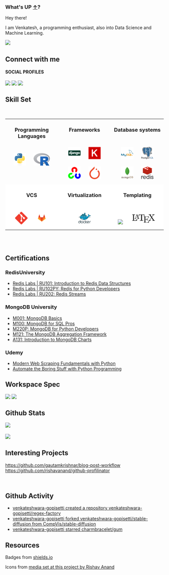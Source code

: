 ### What's UP [&uarr;](README.md)? 

Hey there!

I am Venkatesh, a programming enthusiast, also into Data Science and Machine Learning.

<img src="https://media.giphy.com/media/l41lMjj9c8uzVQyqs/giphy.gif" width="50">

## Connect with me

#### SOCIAL PROFILES
<a href="https://github.com/venkateshwara-gopisetti"><img src="https://img.shields.io/badge/GitHub-100000?style=for-the-badge&logo=github&logoColor=white"></a>
<a href="https://www.linkedin.com/in/venkateshwara-rao-gopisetti/"><img src="https://img.shields.io/badge/LinkedIn-0077B5?style=for-the-badge&logo=linkedin&logoColor=white"></a>
<a href="mailto:venkateshwar.gopisetti@gmail.com"><img src="https://img.shields.io/badge/Gmail-D14836?style=for-the-badge&logo=gmail&logoColor=white"></a>


[comment]: <> (#### GAMING PROFILES)
[comment]: <> (<a href="https://steamcommunity.com/profiles/76561198131575424/"><img src="https://img.shields.io/badge/Steam-000000?style=for-the-badge&logo=steam&logoColor=white"></a>)
[comment]: <> (<a href="https://account.xbox.com/en-US/Profile?gamertag=LockedElk583468"><img src="https://img.shields.io/badge/Xbox%20Live-107c10?style=for-the-badge&logo=xbox&logoColor=white"></a>)
[comment]: <> (<a href="https://www.gog.com/u/Venkatesh_Rao"><img src="https://img.shields.io/badge/gog-000000?style=for-the-badge&logo=gogdotcom"></a>)



## Skill Set
<br>

<table class="table table-borderless">
<tr>
<td valign="top" width="33%">
<div align="center">

### Programming Languages
<br>
<img src="static/skills-assets/python-original.svg" height="40" style="margin: 10px">
<img src="static/skills-assets/r.svg" height="40" style="margin: 10px">
</div>
</td>
<td valign="top" width="33%">
<div align="center">

### Frameworks
<br>
<img src="static/skills-assets/django-original.svg" height="40" style="margin: 10px">
<img src="static/skills-assets/keras.png" height="40" style="margin: 10px">
<img src="static/skills-assets/opencv-icon.svg" height="40" style="margin: 10px">
<img src="static/skills-assets/pytorch-icon.svg" height="40" style="margin: 10px">
</div>
</td>
<td valign="top" width="33%">
<div align="center">

### Database systems
<br>
<img src="static/skills-assets/mysql-original-wordmark.svg" height="40" style="margin: 10px">
<img src="static/skills-assets/postgresql-original-wordmark.svg" height="40" style="margin: 10px">
<img src="static/skills-assets/mongodb-original-wordmark.svg" height="40" style="margin: 10px">
<img src="static/skills-assets/redis-original-wordmark.svg" height="40" style="margin: 10px">
</div>
</td>
</tr>

<tr style="background-color:#ffffff">
<td valign="top" width="33%">
<div align="center">

### VCS
<br>
<img src="static/skills-assets/git-scm-icon.svg" height="40" style="margin: 10px">
<img src="static/skills-assets/gitlab.svg" height="40" style="margin: 10px">
</div>
</td>
<td valign="top" width="33%">
<div align="center">


### Virtualization
<br>
<img src="static/skills-assets/docker-original-wordmark.svg" height="40" style="margin: 10px">
</div>
</td>
<td valign="top" width="33%">
<div align="center">

### Templating
<br>
<img src="https://img.shields.io/badge/-000000?logo=markdown&logoColor=white" height="40" style="margin: 10px">
<img src="static/skills-assets/latex.png" height="40" style="margin: 10px">
</div>
</td>
</tr>
</table>

<br>
<br>

## Certifications

### RedisUniversity
- [Redis Labs | RU101: Introduction to Redis Data Structures](https://university.redis.com/certificates/f208faa744bc4689b149830feeac4514)
- [Redis Labs | RU102PY: Redis for Python Developers](https://university.redis.com/certificates/c83818a89ce14a80832e3a4fcbe2fbe9)
- [Redis Labs | RU202: Redis Streams](https://university.redis.com/certificates/3d41c1e48a8c439997f8398c488ebd45)

### MongoDB University
- [M001: MongoDB Basics](https://university.mongodb.com/course_completion/bfc4b555-3ac1-4beb-8cd2-c4db4d276794)
- [M100: MongoDB for SQL Pros](https://university.mongodb.com/course_completion/f7180097-9a9f-4dbf-b7c9-5c0037dd2a99)
- [M220P: MongoDB for Python Developers](https://university.mongodb.com/course_completion/f4be865d-5460-4bf1-b88c-8834e2dbb2ef)
- [M121: The MongoDB Aggregation Framework](https://university.mongodb.com/course_completion/87d6125a-72ea-4fa9-b9e1-a69b7b2296f4)
- [A131: Introduction to MongoDB Charts](https://university.mongodb.com/course_completion/c4ecd924-2b65-4eda-9bed-e027a9a0d811)

### Udemy

 - [Modern Web Scraping Fundamentals with Python](https://www.udemy.com/certificate/UC-bb0dd907-e981-465a-ad54-3f568fa18542/)
 - [Automate the Boring Stuff with Python Programming](https://www.udemy.com/certificate/UC-17ec720d-ad9d-441e-ac89-812994c65aeb/)

## Workspace Spec

<img src="https://img.shields.io/badge/NVIDIA-RTX 3070-76B900?style=for-the-badge&logo=nvidia&logoColor=white">
<img src="https://img.shields.io/badge/AMD-Ryzen_5_5600X-ED1C24?style=for-the-badge&logo=amd&logoColor=white">


<br>

## Github Stats

<img src="https://github-readme-stats.vercel.app/api?username=venkateshwara-gopisetti&theme=blue-green">
<br>
<br>
<img src="https://github-readme-stats.vercel.app/api/top-langs/?username=venkateshwara-gopisetti&theme=blue-green">
<br>

## Interesting Projects

https://github.com/gautamkrishnar/blog-post-workflow
https://github.com/rishavanand/github-profilinator

<br>

## Github Activity
<!-- BLOG-POST-LIST:START -->
- [venkateshwara-gopisetti created a repository venkateshwara-gopisetti/regex-factory](https://github.com/venkateshwara-gopisetti/regex-factory//)
- [venkateshwara-gopisetti forked venkateshwara-gopisetti/stable-diffusion from CompVis/stable-diffusion](https://github.com/venkateshwara-gopisetti/stable-diffusion)
- [venkateshwara-gopisetti starred charmbracelet/gum](https://github.com/charmbracelet/gum)
<!-- BLOG-POST-LIST:END -->

## Resources

Badges from [shields.io](https://shields.io/)

Icons from [media set at this project by Rishav Anand](https://github.com/rishavanand/github-profilinator)




<!-- 
![Visitor Count](https://profile-counter.glitch.me/venkateshwara-gopisetti/count.svg) (seriously broken) -->
